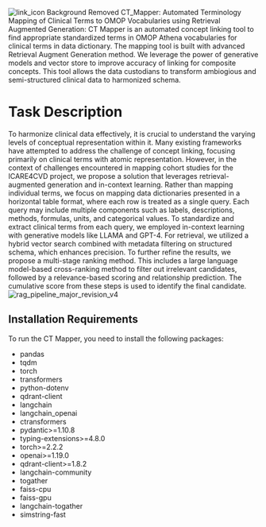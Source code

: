 ![link_icon Background Removed](https://github.com/user-attachments/assets/45a29e7d-58d3-4532-a5ef-b90daa624bc7) CT\_Mapper: Automated Terminology Mapping of Clinical Terms to OMOP Vocabularies using Retrieval Augmented Generation: 
CT Mapper is an automated concept linking tool to find appropriate standardized terms in OMOP Athena vocabularies for clinical terms in data dictionary. The mapping tool is built with advanced Retrieval Augment Generation method. We leverage the power of generative models and vector store to improve accuracy of linking for composite concepts. This tool allows the data custodians to transform ambiogious and semi-structured clinical data to harmonized schema.

# Task Description
To harmonize clinical data effectively, it is crucial to understand the varying levels of conceptual representation within it. Many existing frameworks have attempted to address the challenge of concept linking, focusing primarily on clinical terms with atomic representation. However, in the context of challenges encountered in mapping cohort studies for the ICARE4CVD project, we propose a solution that leverages retrieval-augmented generation and in-context learning. Rather than mapping individual terms, we focus on mapping data dictionaries presented in a horizontal table format, where each row is treated as a single query. Each query may include multiple components such as labels, descriptions, methods, formulas, units, and categorical values. To standardize and extract clinical terms from each query, we employed in-context learning with generative models like LLAMA and GPT-4. For retrieval, we utilized a hybrid vector search combined with metadata filtering on structured schema, which enhances precision. To further refine the results, we propose a multi-stage ranking method. This includes a large language model-based cross-ranking method to filter out irrelevant candidates, followed by a relevance-based scoring and relationship prediction. The cumulative score from these steps is used to identify the final candidate.
![rag_pipeline_major_revision_v4](https://github.com/user-attachments/assets/80f66675-cf69-4d9c-8781-e97d9aea4bd5)

## Installation Requirements

To run the CT Mapper, you need to install the following packages:

- pandas
- tqdm
- torch
- transformers
- python-dotenv
- qdrant-client
- langchain
- langchain_openai
- ctransformers
- pydantic>=1.10.8
- typing-extensions>=4.8.0
- torch>=2.2.2
- openai>=1.19.0
- qdrant-client>=1.8.2
- langchain-community
- togather
- faiss-cpu
- faiss-gpu
- langchain-togather
- simstring-fast
